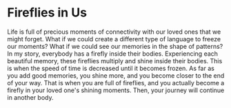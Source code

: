 # Fireflies in Us
Life is full of precious moments of connectivity with our loved ones that we might forget. What if we could create a different type of language to freeze our moments? What if we could see our memories in the shape of patterns? In my story, everybody has a firefly inside their bodies. Experiencing each beautiful memory, these fireflies multiply and shine inside their bodies. This is when the speed of time is decreased until it becomes frozen. As far as you add good memories, you shine more, and you become closer to the end of your way. That is when you are full of fireflies, and you actually become a firefly in your loved one's shining moments. Then, your journey will continue in another body.   